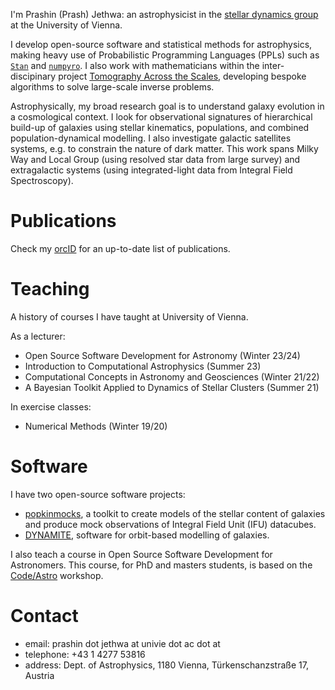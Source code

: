 I'm Prashin (Prash) Jethwa: an astrophysicist in the [stellar dynamics group](https://www.univie.ac.at/dynamics/) at the University of Vienna.

I develop open-source software and statistical methods for astrophysics, making heavy use of Probabilistic Programming Languages (PPLs) such as [`Stan`](https://mc-stan.org/) and [`numpyro`](https://pyro.ai/numpyro/). I also work with mathematicians within the inter-discipinary project [Tomography Across the Scales](https://tomography.univie.ac.at/), developing bespoke algorithms to solve large-scale inverse problems.

Astrophysically, my broad research goal is to understand galaxy evolution in a cosmological context. I look for observational signatures of hierarchical build-up of galaxies using stellar kinematics, populations, and combined population-dynamical modelling. I also investigate galactic satellites systems, e.g. to constrain the nature of dark matter. This work spans Milky Way and Local Group (using resolved star data from large survey) and extragalactic systems (using integrated-light data from Integral Field Spectroscopy).

# Publications

Check my [orcID](https://orcid.org/0000-0003-0010-8129) for an up-to-date list of publications.

# Teaching

A history of courses I have taught at University of Vienna.

As a lecturer:
- Open Source Software Development for Astronomy (Winter 23/24)
- Introduction to Computational Astrophysics (Summer 23)
- Computational Concepts in Astronomy and Geosciences (Winter 21/22)
- A Bayesian Toolkit Applied to Dynamics of Stellar Clusters (Summer 21)

In exercise classes:
- Numerical Methods (Winter 19/20)

# Software

I have two open-source software projects:

- [popkinmocks](https://popkinmocks.readthedocs.io/en/stable/), a toolkit to create models of the stellar content of galaxies and produce mock observations of Integral Field Unit (IFU) datacubes.
- [DYNAMITE](https://www.univie.ac.at/dynamics/dynamite_docs/index.html), software for orbit-based modelling of galaxies.

I also teach a course in Open Source Software Development for Astronomers. This course, for PhD and masters students, is based on the [Code/Astro](https://semaphorep.github.io/codeastro/) workshop.

# Contact

- email: prashin dot jethwa at univie dot ac dot at
- telephone: +43 1 4277 53816
- address: Dept. of Astrophysics, 1180 Vienna, Türkenschanzstraße 17, Austria
